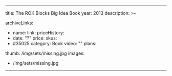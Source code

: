 
---
title: The ROK Blocks Big Idea Book
year: 2013
description: >-
  
archiveLinks:
  - name: 
    link: 
priceHistory:
  - date: "?"
    price: 
skus:
  - #35025
category: Book
video: ""
plans:

thumb: /img/sets/missing.jpg
images:
  -  /img/sets/missing.jpg
---
